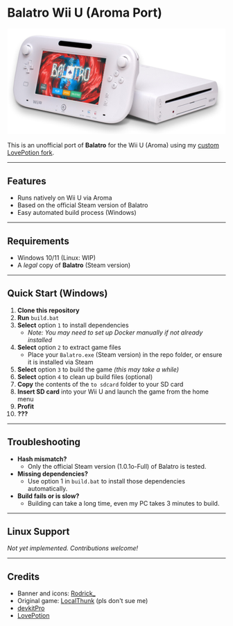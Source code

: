 
# Balatro Wii U (Aroma Port)
![Wii U Banner](WiiU.png)

This is an unofficial port of **Balatro** for the Wii U (Aroma) using my [custom LovePotion fork](https://github.com/xtomasnemec/lovepotion/tree/3.1.0-development).

---

## Features
- Runs natively on Wii U via Aroma
- Based on the official Steam version of Balatro
- Easy automated build process (Windows)

---

## Requirements
- Windows 10/11 (Linux: WIP)
- A *legal* copy of **Balatro** (Steam version)

---

## Quick Start (Windows)
1. **Clone this repository**
2. **Run** `build.bat`
3. **Select** option `1` to install dependencies
   - _Note: You may need to set up Docker manually if not already installed_
4. **Select** option `2` to extract game files
   - Place your `Balatro.exe` (Steam version) in the repo folder, or ensure it is installed via Steam
5. **Select** option `3` to build the game _(this may take a while)_
6. **Select** option `4` to clean up build files (optional)
7. **Copy** the contents of the `to sdcard` folder to your SD card
8. **Insert SD card** into your Wii U and launch the game from the home menu
9. **Profit**
10. **???**

---

## Troubleshooting
- **Hash mismatch?**
  - Only the official Steam version (1.0.1o-Full) of Balatro is tested.
- **Missing dependencies?**
  - Use option 1 in `build.bat` to install those dependencies automatically.
- **Build fails or is slow?**
  - Building can take a long time, even my PC takes 3 minutes to build.

---

## Linux Support
_Not yet implemented. Contributions welcome!_

---

## Credits
- Banner and icons: [Rodrick_](https://github.com/rodrickhmmm)
- Original game: [LocalThunk](https://localthunk.com/) (pls don't sue me)
- [devkitPro](https://devkitpro.org/)
- [LovePotion](https://lovebrew.org/)